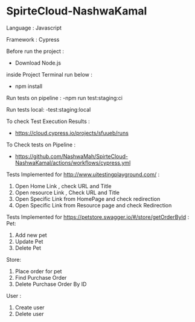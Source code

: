 # SpirteCloud-NashwaKamal
 Language : Javascript

 Framework : Cypress

Before run the project :

 - Download Node.js

inside Project Terminal run below :

- npm install 

Run tests on pipeline : 
-npm run test:staging:ci

Run tests local:
-test:staging:local

To check Test Execution Results :
- https://cloud.cypress.io/projects/sfuueb/runs 

To Check tests on Pipeline : 
- https://github.com/NashwaMah/SpirteCloud-NashwaKamal/actions/workflows/cypress.yml

Tests Implemented for http://www.uitestingplayground.com/ :

1. Open Home Link , check URL and Title
2. Open resource Link , Check URL and Title 
3. Open Specific Link from HomePage and check redirection 
4. Open Specific Link from Resource page and check Redirection 


Tests Implemented for https://petstore.swagger.io/#/store/getOrderById :
Pet:
1. Add new pet
2. Update Pet
3. Delete Pet 


Store:
1. Place order for pet 
2. Find Purchase Order
3. Delete Purchase Order By ID


User :
1. Create user 
2. Delete user

